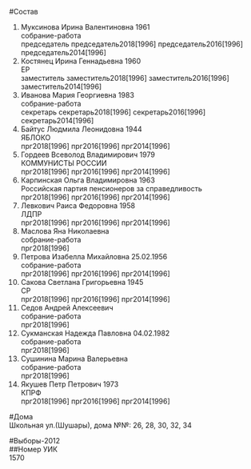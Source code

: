 #Состав  
1. Муксинова Ирина Валентиновна 1961  
    собрание-работа  
    председатель председатель2018[1996] председатель2016[1996] председатель2014[1996]  
2. Костянец Ирина Геннадьевна 1960  
    ЕР  
    заместитель заместитель2018[1996] заместитель2016[1996] заместитель2014[1996]  
3. Иванова Мария Георгиевна 1983  
    собрание-работа  
    секретарь секретарь2018[1996] секретарь2016[1996] секретарь2014[1996]  
4. Байтус Людмила Леонидовна 1944  
    ЯБЛОКО  
    прг2018[1996] прг2016[1996] прг2014[1996]  
5. Гордеев Всеволод Владимирович 1979  
    КОММУНИСТЫ РОССИИ  
    прг2018[1996] прг2016[1996] прг2014[1996]  
6. Карпинская Ольга Владимировна 1963  
    Российская партия пенсионеров за справедливость  
    прг2018[1996] прг2016[1996] прг2014[1996]  
7. Левкович Раиса Федоровна 1958  
    ЛДПР  
    прг2018[1996] прг2016[1996] прг2014[1996]  
8. Маслова Яна Николаевна  
    собрание-работа  
    прг2018[1996]  
9. Петрова Изабелла Михайловна 25.02.1956  
    собрание-работа  
    прг2018[1996] прг2016[1996] прг2014[1996]  
10. Сакова Светлана Григорьевна 1945  
    СР  
    прг2018[1996] прг2016[1996] прг2014[1996]  
11. Седов Андрей Алексеевич  
    собрание-работа  
    прг2018[1996]  
12. Сукманская Надежда Павловна 04.02.1982  
    собрание-работа  
    прг2018[1996]  
13. Сушинина Марина Валерьевна  
    собрание-работа  
    прг2018[1996]  
14. Якушев Петр Петрович 1973  
    КПРФ  
    прг2018[1996] прг2016[1996] прг2014[1996]  

#Дома  
Школьная ул.(Шушары), дома №№: 26, 28, 30, 32, 34  
  
#Выборы-2012  
##Номер УИК  
1570  
